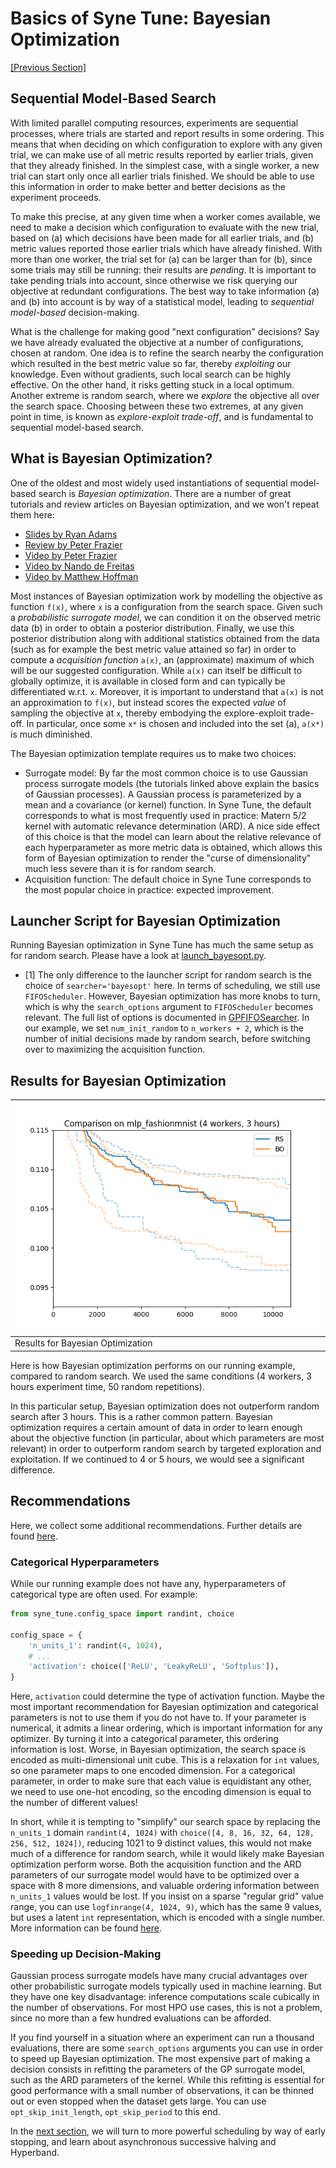 # Basics of Syne Tune: Bayesian Optimization


[[Previous Section]](basics_randomsearch.md)


## Sequential Model-Based Search

With limited parallel computing resources, experiments are sequential processes,
where trials are started and report results in some ordering. This means that
when deciding on which configuration to explore with any given trial, we can
make use of all metric results reported by earlier trials, given that they
already finished. In the simplest case, with a single worker, a new trial can
start only once all earlier trials finished. We should be able to use this
information in order to make better and better decisions as the experiment
proceeds.

To make this precise, at any given time when a worker comes available, we
need to make a decision which configuration to evaluate with the new trial,
based on (a) which decisions have been made for all earlier trials, and (b)
metric values reported those earlier trials which have already finished. With
more than one worker, the trial set for (a) can be larger than for (b), since
some trials may still be running: their results are *pending*. It is important
to take pending trials into account, since otherwise we risk querying our
objective at redundant configurations. The best way to take information (a)
and (b) into account is by way of a statistical model, leading to
*sequential model-based* decision-making.

What is the challenge for making good "next configuration" decisions? Say
we have already evaluated the objective at a number of configurations,
chosen at random. One idea is to refine the search nearby the configuration
which resulted in the best metric value so far, thereby *exploiting* our
knowledge. Even without gradients, such local search can be highly effective.
On the other hand, it risks getting stuck in a local optimum. Another
extreme is random search, where we *explore* the objective all over the
search space. Choosing between these two extremes, at any given point in
time, is known as *explore-exploit trade-off*, and is fundamental to
sequential model-based search.


## What is Bayesian Optimization?

One of the oldest and most widely used instantiations of sequential model-based
search is *Bayesian optimization*. There are a number of great tutorials and
review articles on Bayesian optimization, and we won't repeat them here:
* [Slides by Ryan Adams](https://www.cs.toronto.edu/~rgrosse/courses/csc411_f18/tutorials/tut8_adams_slides.pdf)
* [Review by Peter Frazier](https://arxiv.org/abs/1807.02811)
* [Video by Peter Frazier](https://www.youtube.com/watch?v=c4KKvyWW_Xk)
* [Video by Nando de Freitas](https://www.youtube.com/watch?v=vz3D36VXefI)
* [Video by Matthew Hoffman](https://www.youtube.com/watch?v=C5nqEHpdyoE)

Most instances of Bayesian optimization work by modelling the objective as
function `f(x)`, where `x` is a configuration from the search space. Given such
a *probabilistic surrogate model*, we can condition it on the observed metric
data (b) in order to obtain a posterior distribution. Finally, we use this
posterior distribution along with additional statistics obtained from the data
(such as for example the best metric value attained so far) in order to compute
a *acquisition function* `a(x)`, an (approximate) maximum of which will be our
suggested configuration. While `a(x)` can itself be difficult to globally
optimize, it is available in closed form and can typically be differentiated
w.r.t. `x`. Moreover, it is important to understand that `a(x)` is not an
approximation to `f(x)`, but instead scores the expected *value* of sampling
the objective at `x`, thereby embodying the explore-exploit trade-off. In
particular, once some `x*` is chosen and included into the set (a), `a(x*)` is
much diminished.

The Bayesian optimization template requires us to make two choices:
* Surrogate model: By far the most common choice is to use Gaussian process
  surrogate models (the tutorials linked above explain the basics of
  Gaussian processes). A Gaussian process is parameterized by a mean and a
  covariance (or kernel) function. In Syne Tune, the default corresponds to
  what is most frequently used in practice: Matern 5/2 kernel with
  automatic relevance determination (ARD). A nice side effect of this choice
  is that the model can learn about the relative relevance of each
  hyperparameter as more metric data is obtained, which allows this form of
  Bayesian optimization to render the "curse of dimensionality" much less
  severe than it is for random search.
* Acquisition function: The default choice in Syne Tune corresponds to the
  most popular choice in practice: expected improvement.


## Launcher Script for Bayesian Optimization

Running Bayesian optimization in Syne Tune has much the same setup as for random
search. Please have a look at [launch_bayesopt.py](scripts/launch_bayesopt.py).
* [1] The only difference to the launcher script for random search is the
  choice of `searcher='bayesopt'` here. In terms of scheduling, we still use
  `FIFOScheduler`.
  However, Bayesian optimization has more knobs to turn, which is why the
  `search_options` argument to `FIFOScheduler` becomes relevant. The full
  list of options is documented in
  [GPFIFOSearcher](../../../syne_tune/optimizer/schedulers/searchers/gp_fifo_searcher.py).
  In our example, we set `num_init_random` to `n_workers + 2`, which is the
  number of initial decisions made by random search, before switching over
  to maximizing the acquisition function.


## Results for Bayesian Optimization

| ![Results for Bayesian Optimization](img/tutorial_rs_bo.png) |
|:-------------------------------------------------------------|
| Results for Bayesian Optimization                            |


Here is how Bayesian optimization performs on our running example, compared to
random search. We used the same conditions (4 workers, 3 hours experiment time,
50 random repetitions).

In this particular setup, Bayesian optimization does not outperform random search
after 3 hours. This is a rather common pattern. Bayesian optimization requires a
certain amount of data in order to learn enough about the objective function (in
particular, about which parameters are most relevant) in order to outperform
random search by targeted exploration and exploitation. If we continued to 4 or 5
hours, we would see a significant difference.


## Recommendations

Here, we collect some additional recommendations. Further details are found
[here](../../schedulers.md#bayesian-optimization-searcher--bayesopt).

### Categorical Hyperparameters

While our running example does not have any, hyperparameters of categorical type
are often used. For example:

```python
from syne_tune.config_space import randint, choice

config_space = {
    'n_units_1': randint(4, 1024),
    # ...
    'activation': choice(['ReLU', 'LeakyReLU', 'Softplus']),
}
```

Here, `activation` could determine the type of activation function. Maybe the
most important recommendation for Bayesian optimization and categorical parameters
is not to use them if you do not have to. If your parameter is numerical, it
admits a linear ordering, which is important information for any optimizer. By
turning it into a categorical parameter, this ordering information is lost. Worse,
in Bayesian optimization, the search space is encoded as multi-dimensional unit cube.
This is a relaxation for `int` values, so one parameter maps to one encoded dimension.
For a categorical parameter, in order to make sure that each value is equidistant
any other, we need to use one-hot encoding, so the encoding dimension is equal to
the number of different values!

In short, while it is tempting to "simplify" our search space by replacing the
`n_units_1` domain `randint(4, 1024)` with
`choice([4, 8, 16, 32, 64, 128, 256, 512, 1024])`, reducing 1021 to 9 distinct
values, this would not make much of a difference for random search, while it would
likely make Bayesian optimization perform worse. Both the acquisition function
and the ARD parameters of our surrogate model would have to be optimized over a
space with 8 more dimensions, and valuable ordering information between
`n_units_1` values would be lost. If you insist on a sparse "regular grid"
value range, you can use `logfinrange(4, 1024, 9)`, which has the same 9
values, but uses a latent `int` representation, which is encoded with a single
number. More information can be found [here](../../search_space.md#recommendations).

### Speeding up Decision-Making

Gaussian process surrogate models have many crucial advantages over other
probabilistic surrogate models typically used in machine learning. But they have
one key disadvantage: inference computations scale cubically in the number
of observations. For most HPO use cases, this is not a problem, since no more
than a few hundred evaluations can be afforded.

If you find yourself in a situation where an experiment can run a thousand
evaluations, there are some `search_options` arguments you can use in order
to speed up Bayesian optimization. The most expensive part of making a
decision consists in refitting the parameters of the GP surrogate model, such
as the ARD parameters of the kernel. While this refitting is essential for
good performance with a small number of observations, it can be thinned out or
even stopped when the dataset gets large. You can use `opt_skip_init_length`,
`opt_skip_period` to this end.


In the [next section](basics_asha.md), we will turn to more powerful scheduling
by way of early  stopping, and learn about asynchronous successive halving and
Hyperband.

